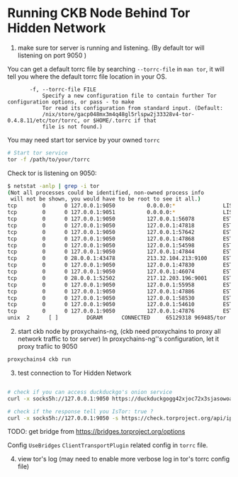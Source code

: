 # Running CKB Node Behind Tor Hidden Network

1. make sure tor server is running and listening. (By default tor will listening on port 9050 )

You can get a default torrc file by searching `--torrc-file` in `man tor`, it will tell you where the default torrc file location in your OS.

```
       -f, --torrc-file FILE
           Specify a new configuration file to contain further Tor configuration options, or pass - to make
           Tor read its configuration from standard input. (Default:
           /nix/store/gacp048mx3m4q48gl5rlspw2j33328v4-tor-0.4.8.11/etc/tor/torrc, or $HOME/.torrc if that
           file is not found.)
```
You may need start tor service by your owned `torrc`

```bash
# Start tor service
tor -f /path/to/your/torrc

```
Check tor is listening on 9050:

```bash
$ netstat -anlp | grep -i tor
(Not all processes could be identified, non-owned process info
 will not be shown, you would have to be root to see it all.)
tcp        0      0 127.0.0.1:9050          0.0.0.0:*               LISTEN      969485/tor
tcp        0      0 127.0.0.1:9051          0.0.0.0:*               LISTEN      969485/tor
tcp        0      0 127.0.0.1:9050          127.0.0.1:56078         ESTABLISHED 969485/tor
tcp        0      0 127.0.0.1:9050          127.0.0.1:47818         ESTABLISHED 969485/tor
tcp        0      0 127.0.0.1:9050          127.0.0.1:57642         ESTABLISHED 969485/tor
tcp        0      0 127.0.0.1:9050          127.0.0.1:47868         ESTABLISHED 969485/tor
tcp        0      0 127.0.0.1:9050          127.0.0.1:54598         ESTABLISHED 969485/tor
tcp        0      0 127.0.0.1:9050          127.0.0.1:47844         ESTABLISHED 969485/tor
tcp        0      0 28.0.0.1:43478          213.32.104.213:9100     ESTABLISHED 969485/tor
tcp        0      0 127.0.0.1:9050          127.0.0.1:47830         ESTABLISHED 969485/tor
tcp        0      0 127.0.0.1:9050          127.0.0.1:46074         ESTABLISHED 969485/tor
tcp        0      0 28.0.0.1:52502          217.12.203.196:9001     ESTABLISHED 969485/tor
tcp        0      0 127.0.0.1:9050          127.0.0.1:55958         ESTABLISHED 969485/tor
tcp        0      0 127.0.0.1:9050          127.0.0.1:47886         ESTABLISHED 969485/tor
tcp        0      0 127.0.0.1:9050          127.0.0.1:58530         ESTABLISHED 969485/tor
tcp        0      0 127.0.0.1:9050          127.0.0.1:54610         ESTABLISHED 969485/tor
tcp        0      0 127.0.0.1:9050          127.0.0.1:47876         ESTABLISHED 969485/tor
unix  2      [ ]         DGRAM      CONNECTED     65129318 969485/tor

```
2. start ckb node by proxychains-ng, (ckb need proxychains to proxy all network traffic to tor server)
In proxychains-ng''s  configuration, let it proxy trafiic to 9050
```bash
proxychains4 ckb run
```

3. test connection to Tor Hidden Network
```bash

# check if you can access duckduckgo's onion service
curl -x socks5h://127.0.0.1:9050 https://duckduckgogg42xjoc72x3sjasowoarfbgcmvfimaftt6twagswzczad.onion

# check if the response tell you IsTor: true ?
curl -x socks5h://127.0.0.1:9050 -s https://check.torproject.org/api/ip

```
TODO: get bridge from https://bridges.torproject.org/options

Config `UseBridges` `ClientTransportPlugin` related config in `torrc` file.

4. view tor's log (may need to enable more verbose log in tor's torrc config file)
